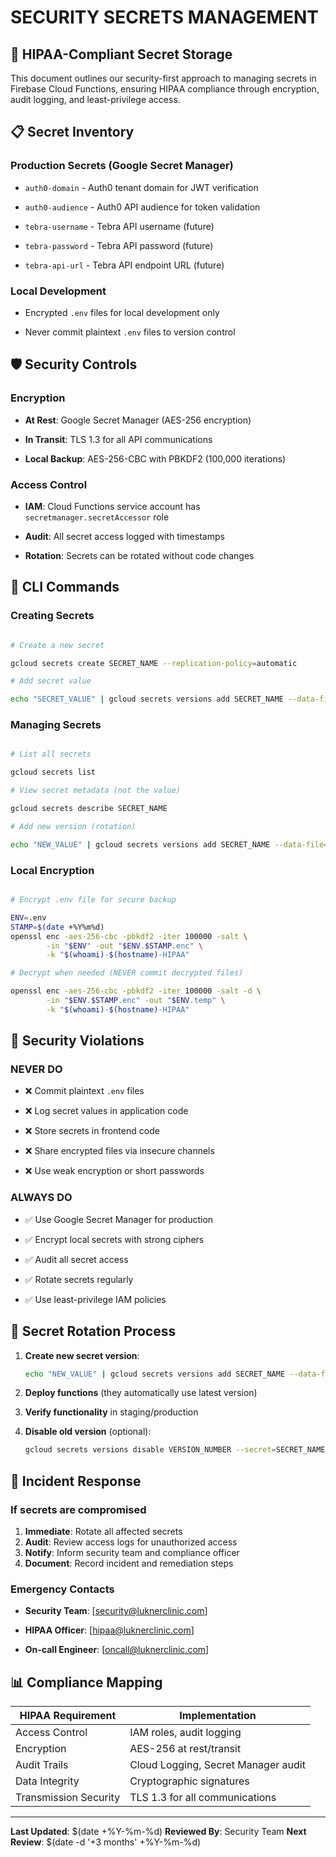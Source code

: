 
# SECURITY SECRETS MANAGEMENT

## 🔐 HIPAA-Compliant Secret Storage

This document outlines our security-first approach to managing secrets in Firebase Cloud Functions, ensuring HIPAA compliance through encryption, audit logging, and least-privilege access.

## 📋 Secret Inventory

### Production Secrets (Google Secret Manager)

- `auth0-domain` - Auth0 tenant domain for JWT verification

- `auth0-audience` - Auth0 API audience for token validation

- `tebra-username` - Tebra API username (future)

- `tebra-password` - Tebra API password (future)

- `tebra-api-url` - Tebra API endpoint URL (future)

### Local Development

- Encrypted `.env` files for local development only

- Never commit plaintext `.env` files to version control

## 🛡️ Security Controls

### Encryption

- **At Rest**: Google Secret Manager (AES-256 encryption)

- **In Transit**: TLS 1.3 for all API communications

- **Local Backup**: AES-256-CBC with PBKDF2 (100,000 iterations)

### Access Control

- **IAM**: Cloud Functions service account has `secretmanager.secretAccessor` role

- **Audit**: All secret access logged with timestamps

- **Rotation**: Secrets can be rotated without code changes

## 📝 CLI Commands

### Creating Secrets

```bash

# Create a new secret

gcloud secrets create SECRET_NAME --replication-policy=automatic

# Add secret value

echo "SECRET_VALUE" | gcloud secrets versions add SECRET_NAME --data-file=-

```

### Managing Secrets

```bash

# List all secrets

gcloud secrets list

# View secret metadata (not the value)

gcloud secrets describe SECRET_NAME

# Add new version (rotation)

echo "NEW_VALUE" | gcloud secrets versions add SECRET_NAME --data-file=-

```

### Local Encryption

```bash

# Encrypt .env file for secure backup

ENV=.env
STAMP=$(date +%Y%m%d)
openssl enc -aes-256-cbc -pbkdf2 -iter 100000 -salt \
        -in "$ENV" -out "$ENV.$STAMP.enc" \
        -k "$(whoami)-$(hostname)-HIPAA"

# Decrypt when needed (NEVER commit decrypted files)

openssl enc -aes-256-cbc -pbkdf2 -iter 100000 -salt -d \
        -in "$ENV.$STAMP.enc" -out "$ENV.temp" \
        -k "$(whoami)-$(hostname)-HIPAA"

```

## 🚫 Security Violations

### NEVER DO

- ❌ Commit plaintext `.env` files

- ❌ Log secret values in application code

- ❌ Store secrets in frontend code

- ❌ Share encrypted files via insecure channels

- ❌ Use weak encryption or short passwords

### ALWAYS DO

- ✅ Use Google Secret Manager for production

- ✅ Encrypt local secrets with strong ciphers

- ✅ Audit all secret access

- ✅ Rotate secrets regularly

- ✅ Use least-privilege IAM policies

## 🔄 Secret Rotation Process

1. **Create new secret version**:
   ```bash
   echo "NEW_VALUE" | gcloud secrets versions add SECRET_NAME --data-file=-
   ```

2. **Deploy functions** (they automatically use latest version)

3. **Verify functionality** in staging/production

4. **Disable old version** (optional):
   ```bash
   gcloud secrets versions disable VERSION_NUMBER --secret=SECRET_NAME
   ```

## 🚨 Incident Response

### If secrets are compromised

1. **Immediate**: Rotate all affected secrets
2. **Audit**: Review access logs for unauthorized access
3. **Notify**: Inform security team and compliance officer
4. **Document**: Record incident and remediation steps

### Emergency Contacts

- **Security Team**: [security@luknerclinic.com]

- **HIPAA Officer**: [hipaa@luknerclinic.com]

- **On-call Engineer**: [oncall@luknerclinic.com]

## 📊 Compliance Mapping

| HIPAA Requirement | Implementation |
|-------------------|----------------|
| Access Control | IAM roles, audit logging |
| Encryption | AES-256 at rest/transit |
| Audit Trails | Cloud Logging, Secret Manager audit |
| Data Integrity | Cryptographic signatures |
| Transmission Security | TLS 1.3 for all communications |

---

**Last Updated**: $(date +%Y-%m-%d)
**Reviewed By**: Security Team
**Next Review**: $(date -d '+3 months' +%Y-%m-%d)
